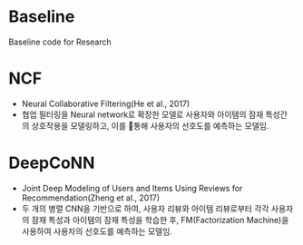 # Baseline
Baseline code for Research

# NCF
- Neural Collaborative Filtering(He et al., 2017)
- 협업 필터링을 Neural network로 확장한 모델로 사용자와 아이템의 잠재 특성간의 상호작용을 모델링하고, 이를 통해 사용자의 선호도를 예측하는 모델임. 


# DeepCoNN
- Joint Deep Modeling of Users and Items Using Reviews for Recommendation(Zheng et al., 2017)
- 두 개의 병렬 CNN을 기반으로 하여, 사용자 리뷰와 아이템 리뷰로부터 각각 사용자의 잠재 특성과 아이템의 잠재 특성을 학습한 후, FM(Factorization Machine)을 사용하여 사용자의 선호도를 예측하는 모델임.


